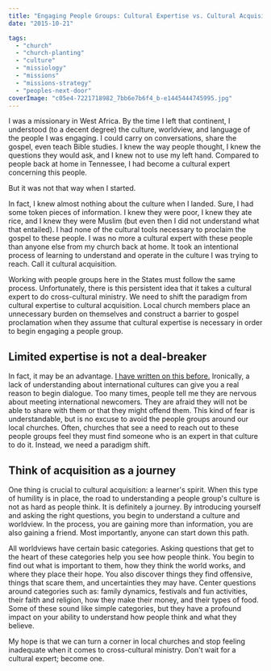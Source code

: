 ```yaml
---
title: "Engaging People Groups: Cultural Expertise vs. Cultural Acquisition"
date: "2015-10-21"

tags: 
  - "church"
  - "church-planting"
  - "culture"
  - "missiology"
  - "missions"
  - "missions-strategy"
  - "peoples-next-door"
coverImage: "c05e4-7221718982_7bb6e7b6f4_b-e1445444745995.jpg"
---
```


I was a missionary in West Africa. By the time I left that continent, I understood (to a decent degree) the culture, worldview, and language of the people I was engaging. I could carry on conversations, share the gospel, even teach Bible studies. I knew the way people thought, I knew the questions they would ask, and I knew not to use my left hand. Compared to people back at home in Tennessee, I had become a cultural expert concerning this people.

But it was not that way when I started.

In fact, I knew almost nothing about the culture when I landed. Sure, I had some token pieces of information. I knew they were poor, I knew they ate rice, and I knew they were Muslim (but even then I did not understand what that entailed). I had none of the cultural tools necessary to proclaim the gospel to these people. I was no more a cultural expert with these people than anyone else from my church back at home. It took an intentional process of learning to understand and operate in the culture I was trying to reach. Call it cultural acquisition.

Working with people groups here in the States must follow the same process. Unfortunately, there is this persistent idea that it takes a cultural expert to do cross-cultural ministry. We need to shift the paradigm from cultural expertise to cultural acquisition. Local church members place an unnecessary burden on themselves and construct a barrier to gospel proclamation when they assume that cultural expertise is necessary in order to begin engaging a people group.

## **Limited expertise is not a deal-breaker**

In fact, it may be an advantage. [I have written on this before.](http://blog.keelancook.com/2015/07/how-to-be-a-missionary-without-being-a-missionary.html "How to be a Missionary Without Being a “Missionary”") Ironically, a lack of understanding about international cultures can give you a real reason to begin dialogue. Too many times, people tell me they are nervous about meeting international newcomers. They are afraid they will not be able to share with them or that they might offend them. This kind of fear is understandable, but is no excuse to avoid the people groups around our local churches. Often, churches that see a need to reach out to these people groups feel they must find someone who is an expert in that culture to do it. Instead, we need a paradigm shift.

## **Think of acquisition as a journey**

One thing is crucial to cultural acquisition: a learner's spirit. When this type of humility is in place, the road to understanding a people group's culture is not as hard as people think. It is definitely a journey. By introducing yourself and asking the right questions, you begin to understand a culture and worldview. In the process, you are gaining more than information, you are also gaining a friend. Most importantly, anyone can start down this path.

All worldviews have certain basic categories. Asking questions that get to the heart of these categories help you see how people think. You begin to find out what is important to them, how they think the world works, and where they place their hope. You also discover things they find offensive, things that scare them, and uncertainties they may have. Center questions around categories such as: family dynamics, festivals and fun activities, their faith and religion, how they make their money, and their types of food. Some of these sound like simple categories, but they have a profound impact on your ability to understand how people think and what they believe.

My hope is that we can turn a corner in local churches and stop feeling inadequate when it comes to cross-cultural ministry. Don't wait for a cultural expert; become one.
